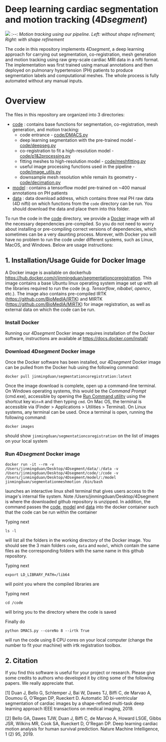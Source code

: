 # Deep learning cardiac segmentation and motion tracking (4D*segment*)

![](data/screen.gif)
:--:
*Motion tracking using our pipeline. Left: without shape refinement; Right: with shape refinement*

The code in this repository implements 4D*segment*, a deep learning approach for carrying out segmentation, co-registration, mesh generation and motion tracking using raw grey-scale cardiac MRI data in a nifti format. The implementation was first trained using manual annotations and then deployed on pulmonary hypertension (PH) patients to produce segmentation labels and computational meshes. The whole process is fully automated without any manual inputs. 

# Overview
The files in this repository are organized into 3 directories:
* [code](code) : contains base functions for segmentation, co-registration, mesh generation, and motion tracking:
  * code entrance - [code/DMACS.py](code/DMACS.py)
  * deep learning segmentation with the pre-trained model - [code/deepseg.py](code/deepseg.py)
  * co-registration to fit a high-resolution model - [code/p1&2processing.py](demo/p1&2processing.py)
  * fitting meshes to high-resolution model - [code/meshfitting.py](code/meshfitting.py)
  * useful image processing functions used in the pipeline - [code/image_utils.py](code/image_utils.py)
  * downsample mesh resolution while remain its geometry - [code/decimation.py](code/decimation.py)
* [model](model) : contains a tensorflow model pre-trained on ~400 manual annotations on PH patients
* [data](data) : data download address, which contains three real PH raw data (4D nifti) on which functions from the `code` directory can be run. You should download the data and place them into this folder.

To run the code in the [code](code) directory, we provide a [Docker](https://www.docker.com) image with all the necessary dependencies pre-compiled. So you do not need to worry about installing or pre-compiling correct versions of dependencies, which sometimes can be a very daunting process. Morever, with Docker you will have no problem to run the code under different systems, such as Linux, MacOS, and Windows. Below are usage instructions:

## 1. Installation/Usage Guide for Docker Image
A Docker image is available on dockerhub https://hub.docker.com/r/jinmingduan/segmentationcoregistration. This image contains a base Ubuntu linux operating system image set up with all the libraries required to run the code (e.g. *Tensorflow*, *nibabel*, *opencv*, etc.). The image also contains pre-compiled IRTK (https://github.com/BioMedIA/IRTK) and MIRTK (https://github.com/BioMedIA/MIRTK) for image registration, as well as external data on which the code can be run. 

### Install Docker
Running our 4D*segment* Docker image requires installation of the Docker software, instructions are available at https://docs.docker.com/install/ 

### Download 4D*segment* Docker image
Once the Docker software has been installed, our 4D*segment* Docker image can be pulled from the Docker hub using the following command:
    
    docker pull jinmingduan/segmentationcoregistration:latest

Once the image download is complete, open up a command-line terminal. On Windows operating systems, this would be the *Command Prompt* (cmd.exe), accessible by opening the [Run Command utility](https://en.wikipedia.org/wiki/Run_command) using the shortcut key `Win`+`R` and then typing `cmd`. On Mac OS, the terminal is accessible via (Finder > Applications > Utilities > Terminal). On Linux systems, any terminal can be used.
Once a terminal is open, running the following command:

    docker images

should show `jinmingduan/segmentationcoregistration` on the list of images on your local system

### Run 4D*segment* Docker image
    
    docker run -it --rm -v /Users/jinmingduan/Desktop/4Dsegment/data/:/data -v /Users/jinmingduan/Desktop/4Dsegment/code/:/code -v /Users/jinmingduan/Desktop/4Dsegment/model/:/model jinmingduan/segmentationmeshmotion /bin/bash
    
launches an interactive linux shell terminal that gives users access to the image's internal file system. Note /Users/jinmingduan/Desktop/4Dsegment is where the downloaded github repository is unzipped. In addition, the command passes the [code](code), [model](model) and [data](data) into the docker container such that the code can be run within the container

Typing next
```
ls -l
```
will list all the folders in the working directory of the Docker image. You should see the 3 main folders `code`, `data` and `model`, which contain the same files as the corresponding folders with the same name in this github repository.

Typing next 
```
export LD_LIBRARY_PATH=/lib64 
```
will point you where the compiled libraries are

Typing next 
```
cd /code
```
will bring you to the directory where the code is saved

Finally do  
```
python DMACS.py --coreNo 8 --irtk True
```
will run the code using 8 CPU cores on your local computer (change the number to fit your machine) with irtk registration toolbox. 

## 2. Citation
If you find this software is useful for your project or research. Please give some credits to authors who developed it by citing some of the following papers. We really appreciate that. 

[1] Duan J, Bello G, Schlemper J, Bai W, Dawes TJ, Biffi C, de Marvao A, Doumou G, O’Regan DP, Rueckert D. Automatic 3D bi-ventricular segmentation of cardiac images by a shape-refined multi-task deep learning approach IEEE transactions on medical imaging, 2019. 

[2] Bello GA,  Dawes TJW, Duan J, Biffi C, de Marvao A, Howard LSGE, Gibbs JSR, Wilkins MR, Cook SA, Rueckert D, O'Regan DP. Deep learning cardiac motion analysis for human survival prediction. Nature Machine Intelligence, 1 (2) 95, 2019.

